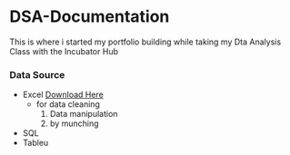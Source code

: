 # DSA-Documentation
This is where i started my portfolio building while taking my Dta Analysis Class with the Incubator Hub
### Data Source 
- Excel [Download Here](https.www.microsoft.com)
  - for data cleaning
    1. Data manipulation
    2. by munching
- SQL
- Tableu
